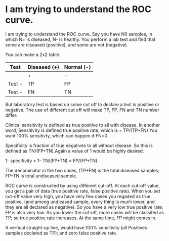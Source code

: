 # I am trying to understand the ROC curve.
I am trying to understand the ROC curve. Say you have N0 samples, in which N+ is diseased, N- is healthy.
You perform a lab test and find that some are diseased (positive), and some are not (negative). 

You can make a 2x2 table.

|Test      |Diseased (+) |Normal (-) | 
| ------   | -----  | ---   | 
|  	   | +      |  -    |
|  Test +  | TP     |  FP   |
|  Test -  | FN     |  TN   |
	

But laboratory test is based on some cut off to declare a test is positive or negative.
 The use of different cut off will make TP, FP, FN and TN number differ.

Clinical sensitivity is defined as true positive to all with disease. In another word, 
Sensitivity is defined true positive rate, which is = TP/(TP+FN)
You want 100% sensitivty, which can happen if FN=0

Specificity is fraction of true negatives to all without disease. So this is defined as TN/(FP+TN).Again a value of 1 would be highly desired. 

1- specificity = 1- TN/(FP+TN) = FP/(FP+TN).

The denominator in the two cases, (TP+FN) is the total diseased samples; FP+TN is total undiseased sample.

ROC curve is constructed by using different cut-off. At each cut-off value, you get a pair of data (true positive rate, false positive rate). When you set cut-off value very high, you have very few cases you regaded as true positive, (and among undieased sample, every thing is much lower, and they are all declared as negative). So you have a very low true positive rate; FP is also very low. As you lower the cut-off, more cases will be classifed as TP; so true positive rate increases. At the same time, FP might comes in.

A vertical straight-up line, would have 100% sensitivity (all Positives samples declared as TP); and zero false positive rate.






  

